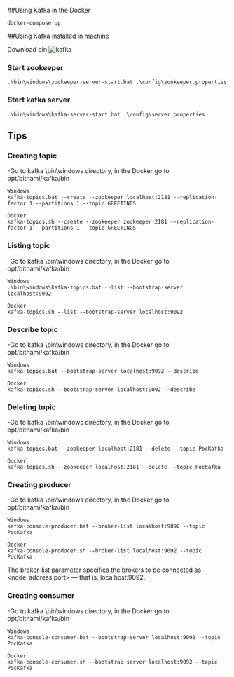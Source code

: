 ##Using Kafka in the Docker

```
docker-compose up
```

##Using Kafka installed in machine

Download bin ![kafka](https://kafka.apache.org/downloads)

### Start zookeeper

```
.\bin\windows\zookeeper-server-start.bat .\config\zookeeper.properties
```

### Start kafka server

```
.\bin\windows\kafka-server-start.bat .\config\server.properties
```

## Tips

### Creating topic
-Go to kafka \bin\windows directory, in the Docker go to opt/bitnami/kafka/bin

```
Windows
kafka-topics.bat --create --zookeeper localhost:2181 --replication-factor 1 --partitions 1 --topic GREETINGS

Docker
kafka-topics.sh --create --zookeeper zookeeper:2181 --replication-factor 1 --partitions 1 --topic GREETINGS
```

### Listing topic
-Go to kafka \bin\windows directory, in the Docker go to opt/bitnami/kafka/bin

```
Windows
.\bin\windows\kafka-topics.bat --list --bootstrap-server localhost:9092

Docker
kafka-topics.sh --list --bootstrap-server localhost:9092
```

### Describe topic
-Go to kafka \bin\windows directory, in the Docker go to opt/bitnami/kafka/bin 

```
Windows
kafka-topics.bat --bootstrap-server localhost:9092 --describe

Docker
kafka-topics.sh --bootstrap-server localhost:9092 --describe
```

### Deleting topic
-Go to kafka \bin\windows directory, in the Docker go to opt/bitnami/kafka/bin 

```
Windows
kafka-topics.bat --zookeeper localhost:2181 --delete --topic PocKafka

Docker
kafka-topics.sh --zookeeper localhost:2181 --delete --topic PocKafka
```

### Creating producer
-Go to kafka \bin\windows directory, in the Docker go to opt/bitnami/kafka/bin 

```
Windows
kafka-console-producer.bat --broker-list localhost:9092 --topic PocKafka

Docker
kafka-console-producer.sh --broker-list localhost:9092 --topic PocKafka
```
The broker-list parameter specifies the brokers to be connected as <node_address:port> — that is, localhost:9092.

### Creating consumer
-Go to kafka \bin\windows directory, in the Docker go to opt/bitnami/kafka/bin 

```
Windows
kafka-console-consumer.bat --bootstrap-server localhost:9092 --topic PocKafka

Docker
kafka-console-consumer.sh --bootstrap-server localhost:9092 --topic PocKafka
```
